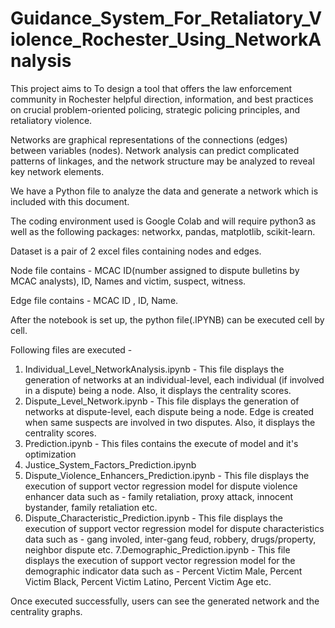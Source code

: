 # Guidance_System_For_Retaliatory_Violence_Rochester_Using_NetworkAnalysis

This project aims to To design a tool that offers the law enforcement community in Rochester helpful direction, information, and best practices on crucial problem-oriented policing, strategic policing principles, and retaliatory violence.

Networks are graphical representations of the connections (edges) between variables (nodes). Network analysis can predict complicated patterns of linkages, and the network structure may be analyzed to reveal key network elements.

We have a Python file to analyze the data and generate a network which is included with this document.

The coding environment used is Google Colab and will require python3 as well as the following packages: networkx, pandas, matplotlib, scikit-learn.

Dataset is a pair of 2 excel files containing nodes and edges.

Node file contains - MCAC ID(number assigned to dispute bulletins by MCAC analysts), ID, Names and victim, suspect, witness.

Edge file contains - MCAC ID , ID, Name.

After the notebook is set up, the python file(.IPYNB) can be executed cell by cell.

Following files are executed - 
1. Individual_Level_NetworkAnalysis.ipynb - This file displays the generation of networks at an individual-level, each individual (if involved in a dispute) being a node. Also, it displays the centrality scores.
2. Dispute_Level_Network.ipynb - This file displays the generation of networks at dispute-level, each dispute being a node. Edge is created when same suspects are involved in two disputes. Also, it displays the centrality scores.
3. Prediction.ipynb - This files contains the execute of model and it's optimization
4. Justice_System_Factors_Prediction.ipynb
5. Dispute_Violence_Enhancers_Prediction.ipynb - This file displays the execution of support vector regression model for dispute violence enhancer data such as - family retaliation, proxy attack, innocent bystander, family retaliation etc.
6. Dispute_Characteristic_Prediction.ipynb - This file displays the execution of support vector regression model for dispute characteristics data such as - gang involed, inter-gang feud, robbery, drugs/property, neighbor dispute etc.
7.Demographic_Prediction.ipynb - This file displays the execution of support vector regression model for the demographic indicator data such as - Percent Victim Male, Percent Victim Black, Percent Victim Latino, Percent Victim Age etc.

Once executed successfully, users can see the generated network and the centrality graphs.
